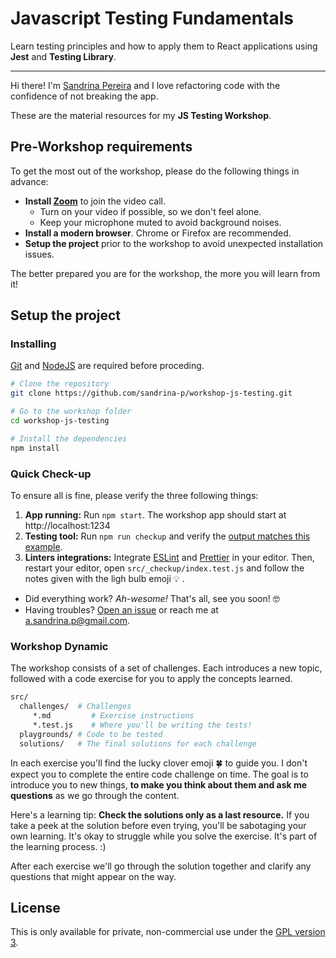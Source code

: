 # Javascript Testing Fundamentals

Learn testing principles and how to apply them to React applications using **Jest** and **Testing Library**.

---

Hi there! I'm [Sandrina Pereira](https://www.sandrina-p.net/) and I love refactoring code with the confidence of not breaking the app.

These are the material resources for my **JS Testing Workshop**. <!-- TODO LINK -->

## Pre-Workshop requirements

To get the most out of the workshop, please do the following things in advance:

- **Install [Zoom](https://zoom.us)** to join the video call.
  - Turn on your video if possible, so we don't feel alone.
  - Keep your microphone muted to avoid background noises.
- **Install a modern browser**. Chrome or Firefox are recommended.
- **Setup the project** prior to the workshop to avoid unexpected installation issues.

The better prepared you are for the workshop, the more you will learn from it!

## Setup the project

### Installing

[Git](https://git-scm.com/) and [NodeJS](https://nodejs.org/en/) are required before proceding.

```bash
# Clone the repository
git clone https://github.com/sandrina-p/workshop-js-testing.git

# Go to the workshop folder
cd workshop-js-testing

# Install the dependencies
npm install
```

### Quick Check-up

To ensure all is fine, please verify the three following things:

1. **App running:** Run `npm start`. The workshop app should start at http://localhost:1234
2. **Testing tool:** Run `npm run checkup` and verify the [output matches this example](src/_checkup/checkup_output.png?raw=true).
3. **Linters integrations:** Integrate [ESLint](https://eslint.org/docs/user-guide/integrations) and [Prettier](https://prettier.io/docs/en/editors.html) in your editor. Then, restart your editor, open `src/_checkup/index.test.js` and follow the notes given with the ligh bulb emoji 💡 .

- Did everything work? _Ah-wesome!_ That's all, see you soon! 🤓
- Having troubles? [Open an issue](https://github.com/sandrina-p/workshop-js-testing/issues/new) or reach me at a.sandrina.p@gmail.com.

### Workshop Dynamic

The workshop consists of a set of challenges. Each introduces a new topic, followed with a code exercise for you to apply the concepts learned.

```bash
src/
  challenges/  # Challenges
     *.md         # Exercise instructions
     *.test.js    # Where you'll be writing the tests!
  playgrounds/ # Code to be tested
  solutions/   # The final solutions for each challenge
```

In each exercise you'll find the lucky clover emoji 🍀 to guide you. I don't expect you to complete the entire code challenge on time. The goal is to introduce you to new things, **to make you think about them and ask me questions** as we go through the content.

Here's a learning tip: **Check the solutions only as a last resource.** If you take a peek at the solution before even trying, you'll be sabotaging your own learning. It's okay to struggle while you solve the exercise. It's part of the learning process. :)

After each exercise we'll go through the solution together and clarify any questions that might appear on the way.

<!--
## Workshop Feedback

Please take a couple of minutes to [give me your feedback](TODO-LINK), as it will help me improving the next editions of this workshop 🤗
-->

## License

This is only available for private, non-commercial use under the [GPL version 3](http://www.gnu.org/licenses/gpl-3.0-standalone.html).

